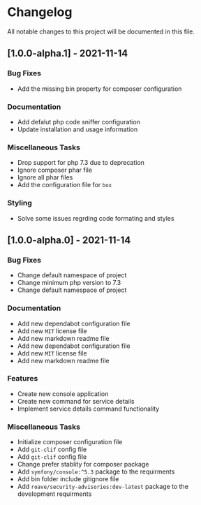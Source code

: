 # Changelog
All notable changes to this project will be documented in this file.

## [1.0.0-alpha.1] - 2021-11-14

### Bug Fixes

- Add the missing bin property for composer configuration

### Documentation

- Add defalut php code sniffer configuration
- Update installation and usage information

### Miscellaneous Tasks

- Drop support for php 7.3 due to deprecation
- Ignore composer phar file
- Ignore all phar files
- Add the configuration file for `box`

### Styling

- Solve some issues regrding code formating and styles

## [1.0.0-alpha.0] - 2021-11-14

### Bug Fixes

- Change default namespace of project
- Change minimum php version to 7.3
- Change default namespace of project

### Documentation

- Add new dependabot configuration file
- Add new `MIT` license file
- Add new markdown readme file
- Add new dependabot configuration file
- Add new `MIT` license file
- Add new markdown readme file

### Features

- Create new console application
- Create new command for service details
- Implement service details command functionality

### Miscellaneous Tasks

- Initialize composer configuration file
- Add `git-clif` config file
- Add `git-clif` config file
- Change prefer stablity for composer package
- Add `symfony/console:^5.3` package to the requirments
- Add bin folder include gitignore file
- Add `roave/security-advisories:dev-latest` package to the development requirments

<!-- generated by git-cliff -->
